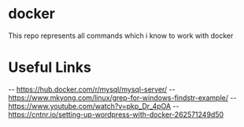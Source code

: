 # docker
This repo represents all commands which i know to work with docker  



# Useful Links
-- https://hub.docker.com/r/mysql/mysql-server/
-- https://www.mkyong.com/linux/grep-for-windows-findstr-example/
-- https://www.youtube.com/watch?v=pkp_Dr_4pOA
-- https://cntnr.io/setting-up-wordpress-with-docker-262571249d50
